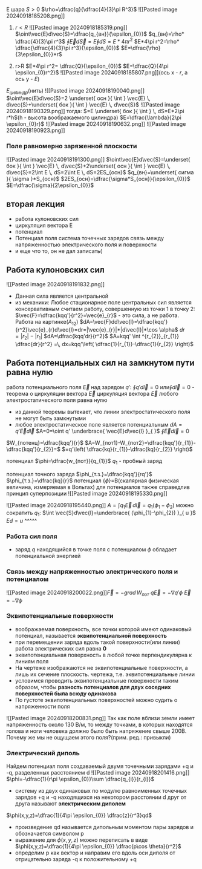 E шара
$S>0$  $\rho=\dfrac{q}{\dfrac{4}{3}\pi R^3}$
![[Pasted image 20240918185208.png]]
1) $r<R$
![[Pasted image 20240918185319.png]]
$\oint\vec{E}d\vec{S}=\dfrac{q_{вн}}{\epsilon_{0}}$
$q_{вн}=\rho* \dfrac{4}{3}\pi r^3$
$\oint\vec{E}d\vec{S}=E \oint dS=E*4\pi r^2$
$E*4\pi r^2=\rho* \dfrac{\dfrac{4}{3}\pi r^3}{\epsilon_{0}}$
$E=\dfrac{\rho}{3\epsilon_{0}}*r$

2) r>R
$E*4\pi r^2= \dfrac{Q}{\epsilon_{0}}$
$E=\dfrac{Q}{4\pi \epsilon_{0}r^2}$
![[Pasted image 20240918185807.png]](ось x - $r$, а ось y - $E$)

$E_{цилиндр}$(нить)
![[Pasted image 20240918190040.png]]
$\oint\vec{E}d\vec{S}=2 \underset{ осн }{ \int } \vec{E} \, d\vec{S}+\underset{ бок }{ \int } \vec{E} \, d\vec{S}$
![[Pasted image 20240918190329.png]]
тогда: $=E \underset{ бок }{ \int  } \, dS=E*2\pi r*h$(h - высота воображаемого цилиндра)
$E=\dfrac{\lambda}{2\pi \epsilon_{0}r}$
![[Pasted image 20240918190632.png]]
![[Pasted image 20240918190923.png]]
### Поле равномерно заряженной плоскости
![[Pasted image 20240918191300.png]]
$\oint\vec{E}d\vec{S}=\underset{ бок }{ \int } \vec{E} \, d\vec{S}+2\underset{ осн }{ \int } \vec{E} \, d\vec{S}=2\int E \, dS=2\int E \, dS=2ES_{осн}$
$q_{вн}=\underset{ сигма }{ \sigma }*S_{осн}$
$2ES_{осн}=\dfrac{\sigma*S_{осн}}{\epsilon_{0}}$
$E=\dfrac{\sigma}{2\epsilon_{0}}$

## вторая лекция
- работа кулоновских сил
- циркуляция вектора Е
- потенциал
- Потенциал поля система точечных зарядов связь между напряженностью электрического поля и поверхности
- и еще что то, он не дал записать(

## Работа кулоновских сил
![[Pasted image 20240918191832.png]]
- Данная сила является центральной
- из механики: Любое стационарное поле центральных сил является консервативным
считаем работу, совершенную из точки 1 в точку 2:
$\vec{F}=\dfrac{kqq'}{r^2}=\vec{e}_{r}$  - это сила, а не работа. Работа на картинке($A_{12}$)
$dA=\vec{F}dd\vec{l}=\dfrac{kqq'}{r^2}\vec{e}_{r}d\vec{l}=dr=|\vec{e}_{r}|*|d\vec{l}|*\cos \alpha$
$dr=|r_{2}|-|r_{1}|$
$dA=\dfrac{kqq'dr}{r^2}$
$A=kqq' \int ^{r_{2}}_{r_{1}} \dfrac{dr}{r^2} =\, dx=kqq'\left( \dfrac{1}{r_{1}}-\dfrac{1}{r_{2}} \right)$

## Работа потенциальных сил на замкнутом пути равна нулю
работа потенциального поля $\vec{E}$ над зарядом $q'$:
$\oint q'd\vec{l}=0$
или$\oint d\vec{l}=0$ - теорема о циркуляции вектора $\vec{E}$
циркуляция вектора $\vec{E}$ любого электростатического поля равна нулю
- из данной теоремы вытекает, что линии электростатического поля не могут быть замкнутыми
- любое электростатическое поле является потенциальным
$dA=q'\vec{E}d\vec{l}$
$A=0=\oint q' \underbrace{ \vec{E}d\vec{l} }_{  }$
$\oint \vec{E}d\vec{l}=0$

$W_{потенц}=\dfrac{kqq'}{r}$
$A=W_{пот1}-W_{пот2}=\dfrac{kqq'}{r_{1}}-\dfrac{kqq'}{r_{2}}=$
$=q'\left( \dfrac{kq}{r_{1}}-\dfrac{kq}{r_{2}} \right)$

потенциал $\phi=\dfrac{w_{пот}}{q_{1}}$
$q_{1}$ - пробный заряд

потенциал точного заряда $\phi_{т.з.}=\dfrac{kqq'}{rq'}$
$\phi_{т.з.}=\dfrac{kq}{r}$
потенциал {$\phi$}=В(скалярная физическая величина, измеряемая в Вольтах)
для потенциалов также справедлив принцип суперпозиции
![[Pasted image 20240918195330.png]]


![[Pasted image 20240918195440.png]]
$A=\int q_{1} \vec{E}\, d\vec{l}=q_{1}(\phi_{1}-\phi_{2})$
можно сократить $q_{1}:$
$\int \vec{S}d\vec{l}=\underbrace{ (\phi_{1}-\phi_{2}) }_{ u }$
$Ed=u$   ^^^^^

### Работа сил поля
- заряд $q$ находящийся в точке поля с потенциалом $\phi$ обладает потенциальной энергией

### Связь между напряженностью электрического поля и потенциалом

![[Pasted image 20240918200022.png]]$\vec{F}=-grad \, W_{пот}$
$q\vec{E}=-\nabla q'\phi$
$\vec{E}=-\nabla \phi$
### Эквипотенциальные поверхности
- воображаемая поверхность, все точки которой имеют одинаковый потенциал, называется **эквипотенциальной поверхность**
- при перемещении заряда вдоль такой поверхности(или линии) работа электрических сил равна **0**
- эквипотенциальная поверхность в любой точке перпендикулярна к линиям поля
- На чертеже изображаются не эквипотенциальные поверхности, а лишь их сечение плоскость. чертежа, т.е. эквипотенциальные линии
- условимся проводить эквипотенциальные поверхности таким образом, чтобы **разность потенциалов для двух соседних поверхностей была всюду одинакова**
- По густоте эквипотенциальных поверхностей можно судить о напряженности поля

![[Pasted image 20240918200831.png]]
Так как поле вблизи земли имеет напряженность около 130 В/м, то между точками, в которых находятся голова и ноги человека должно было быть напряжение свыше 200В. Почему же мы не ощущаем этого поля?(прим. ред.: привыкли)

### Электрический диполь
Найдем потенциал поля создаваемый двумя точечными зарядами +q и -q, разделенных расстоянием d
![[Pasted image 20240918201416.png]]
$\phi=-\dfrac{1}{r\pi \epsilon_{0}}\sum \dfrac{q_{i}}{r_{i}}$

- систему из двух одинаковых по модулю равноименных точечных зарядов +q и -q находящихся на некотором расстоянии d друг от друга называют **электрическим диполем**

$\phi(x,y,z)=\dfrac{1}{4\pi \epsilon_{0}} \dfrac{z}{r^3}qd$
- произведение qd называется дипольным моментом пары зарядов и обозначается символом p
- выражение для $\phi(x,y,z)$ можно переписать в виде $\phi(x,y,z)=\dfrac{1}{4\pi \epsilon_{0}} \dfrac{p\cos \theta}{r^2}$
- определим p как вектор и направим его вдоль оси диполя от отрицательно заряда -q  к положительному +q
